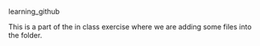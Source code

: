 learning_github

This is a part of the in class exercise where we are adding some files into the folder.
